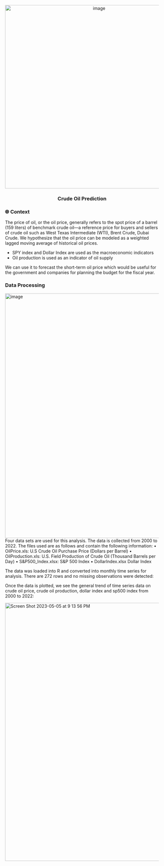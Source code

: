 <div id="header" align="center">
<img width="600" alt="image" src="https://i.ytimg.com/vi/WtLAgUovCIw/maxresdefault.jpg">
</div>

<h3 id="header" align="center">
 Crude Oil Prediction
</h3>


### :globe_with_meridians: Context
The price of oil, or the oil price, generally refers to the spot price of a barrel (159 liters) of benchmark crude oil—a reference price for buyers and sellers of crude oil such as West Texas Intermediate (WTI), Brent Crude, Dubai Crude. We hypothesize that the oil price can be modeled as a weighted lagged moving average of historical oil prices. 
- SPY index and Dollar Index are used as the macroeconomic indicators
- Oil production is used as an indicator of oil supply

We can use it to forecast the short-term oil price which would be useful for the government and companies for planning the budget for the fiscal year.

### Data Processing
<img width="800" alt="image" alt="Screen Shot 2023-05-05 at 9 07 42 PM" src="https://user-images.githubusercontent.com/64395120/236593092-ccb3ad55-5bbb-44aa-ba39-370effc0d102.png">
Four data sets are used for this analysis. The data is collected from 2000 to 2022. The files used are as follows and contain the following information: 
•	OilPrice.xls: U.S Crude Oil Purchase Price (Dollars per Barrel)
•	OilProduction.xls: U.S. Field Production of Crude Oil (Thousand Barrels per Day)
•	S&P500_Index.xlsx: S&P 500 Index
•	DollarIndex.xlsx Dollar Index

The data was loaded into R and converted into monthly time series for analysis. There are 272 rows and no missing observations were detected:

Once the data is plotted, we see the general trend of time series data on crude oil price, crude oil production, dollar index and sp500 index from 2000 to 2022:


<img width="844" alt="Screen Shot 2023-05-05 at 9 13 56 PM" src="https://user-images.githubusercontent.com/64395120/236593231-3e500d37-d9c3-4d51-81b2-6f3fdc463956.png">


